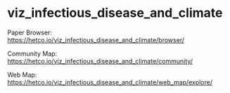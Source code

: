 # viz_infectious_disease_and_climate

Paper Browser: https://hetco.io/viz_infectious_disease_and_climate/browser/

Community Map: https://hetco.io/viz_infectious_disease_and_climate/community/

Web Map: https://hetco.io/viz_infectious_disease_and_climate/web_map/explore/

